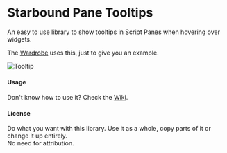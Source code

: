 # Starbound Pane Tooltips

An easy to use library to show tooltips in Script Panes when hovering over widgets.

The [Wardrobe](https://github.com/Silverfeelin/Starbound-Wardrobe) uses this, just to give you an example.

![Tooltip](https://i.imgur.com/ynWcWou.png "Tooltip")

#### Usage

Don't know how to use it? Check the [Wiki](https://github.com/Silverfeelin/Starbound-PaneTooltips/wiki).

#### License

Do what you want with this library. Use it as a whole, copy parts of it or change it up entirely.  
No need for attribution.
